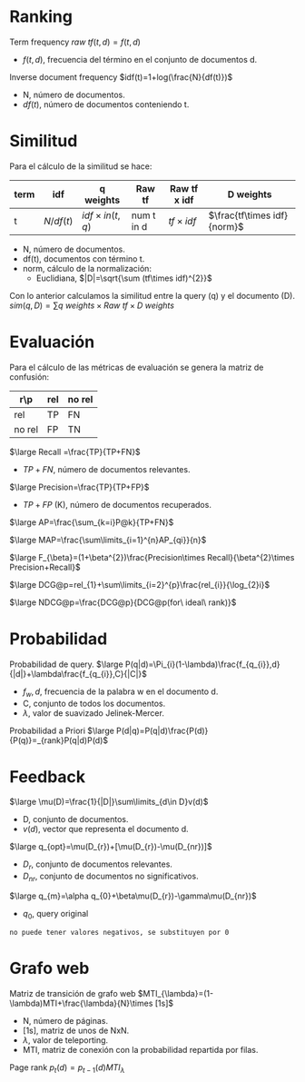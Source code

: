 # Ranking
Term frequency
$raw\ tf(t,d)=f(t,d)$
- $f(t,d)$, frecuencia del término en el conjunto de documentos d.

Inverse document frequency
$idf(t)=1+log(\frac{N}{df(t)})$
- N, número de documentos.
- $df(t)$, número de documentos conteniendo t.

# Similitud
Para el cálculo de la similitud se hace:

| term | idf       | q weights           | Raw tf     | Raw tf x idf   | D weights                   |
| ---- | --------- | ------------------- | ---------- | -------------- | --------------------------- |
| t    | $N/df(t)$ | $idf\times in(t,q)$ | num t in d | $tf\times idf$ | $\frac{tf\times idf}{norm}$ |
- N, número de documentos.
- df(t), documentos con término t.
- norm, cálculo de la normalización:
	- Euclidiana, $|D|=\sqrt{\sum (tf\times idf)^{2}}$

Con lo anterior calculamos la similitud entre la query (q) y el documento (D).
$sim(q,D)=\sum q\ weights\times Raw\ tf \times D\ weights$
# Evaluación
Para el cálculo de las métricas de evaluación se genera la matriz de confusión:

| r\p    | rel | no rel |
| ------ | --- | ------ |
| rel    | TP  | FN     |
| no rel | FP  | TN     |
$\large Recall =\frac{TP}{TP+FN}$
- $TP+FN$, número de documentos relevantes.

$\large Precision=\frac{TP}{TP+FP}$
- $TP+FP$ (K), número de documentos recuperados.

$\large AP=\frac{\sum_{k=i}P@k}{TP+FN}$

$\large MAP=\frac{\sum\limits_{i=1}^{n}AP_{qi}}{n}$

$\large F_{\beta}=(1+\beta^{2})\frac{Precision\times Recall}{\beta^{2}\times Precision+Recall}$

$\large DCG@p=rel_{1}+\sum\limits_{i=2}^{p}\frac{rel_{i}}{\log_{2}i}$

$\large NDCG@p=\frac{DCG@p}{DCG@p(for\ ideal\ rank)}$
# Probabilidad
Probabilidad de query.
$\large P(q|d)=\Pi_{i}(1-\lambda)\frac{f_{q_{i}},d}{|d|}+\lambda\frac{f_{q_{i}},C}{|C|}$
- $f_{w},d$, frecuencia de la palabra w en el documento d.
- C, conjunto de todos los documentos.
- $\lambda$, valor de suavizado Jelinek-Mercer.

Probabilidad a Priori
$\large P(d|q)=P(q|d)\frac{P(d)}{P(q)}=_{rank}P(q|d)P(d)$
# Feedback
$\large \mu(D)=\frac{1}{|D|}\sum\limits_{d\in D}v(d)$
- D, conjunto de documentos.
- $v(d)$, vector que representa el documento d.

$\large q_{opt}=\mu(D_{r})+[\mu(D_{r})-\mu(D_{nr})]$
- $D_{r}$, conjunto de documentos relevantes.
- $D_{nr}$, conjunto de documentos no significativos.

$\large q_{m}=\alpha q_{0}+\beta\mu(D_{r})-\gamma\mu(D_{nr})$
- $q_{0}$, query original

```note!
no puede tener valores negativos, se substituyen por 0
```
# Grafo web
Matriz de transición de grafo web
$MTI_{\lambda}=(1-\lambda)MTI+\frac{\lambda}{N}\times [1s]$
- N, número de páginas.
- [1s], matriz de unos de NxN.
- $\lambda$, valor de teleporting.
- MTI, matriz de conexión con la probabilidad repartida por filas.

Page rank
$p_{t}(d)=p_{t-1}(d)MTI_{\lambda}$